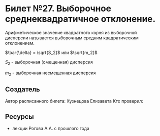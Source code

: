 # Билет №27. Выборочное среднеквадратичное отклонение.
Арифметическое значение квадратного корня из выборочной дисперсии называется выборочным средним квадратическим отклонением.

$\bar{\delta} = \sqrt{S_2}$  или  $\sqrt{m_2}$

$S_2$ - выборочная (смещенная) дисперсия

$m_2$ - выборочная несмещенная дисперсия

## Создатель

Автор расписанного билета: Кузнецова Елизавета
Кто проверил:


## Ресурсы
- лекции Рогова А.А. с прошлого года
